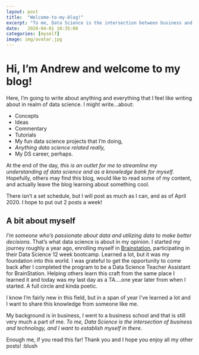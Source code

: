 ```yaml
---
layout: post
title:  "Welcome-to-my-blog!"
excerpt: "To me, Data Science is the intersection between business and technology."
date:   2020-04-01 18:35:00
categories: [myself]
image: img/avatar.jpg
---
```

# Hi, I’m Andrew and welcome to my blog!

Here, I’m going to write about anything and everything that I feel like writing about in realm of data science.  I might write…about:
- Concepts
- Ideas
- Commentary
- Tutorials
- My fun data science projects that I’m doing,
- *Anything data science related really,*
- My DS career, perhaps.

At the end of the day, *this is an outlet for me to streamline my understanding of data science and as a knowledge bank for myself.* Hopefully, others may find this blog, would like to read some of my content, and actually leave the blog learning about something cool.

There isn’t a set schedule, but I will post as much as I can, and as of April 2020. I hope to put out 2 posts a week!

## A bit about myself
*I’m someone who’s passionate about data and utilizing data to make better decisions.* That’s what data science is about in my opinion. I started my journey roughly a year ago, enrolling myself in [Brainstation](https://brainstation.io/), participating in their Data Science 12 week bootcamp. Learned a lot, but it was my foundation into this world. I was grateful to get the opportunity to come back after I completed the program to be a Data Science Teacher Assistant for BrainStation. Helping others learn this craft from the same place I learned it and today was my last day as a TA….one year later from when I started. A full circle and kinda poetic.

I know I’m fairly new in this field, but in a span of year I’ve learned a lot and I want to share this knowledge from someone like me.

My background is in business, I went to a business school and that is still very much a part of me. *To me, Data Science is the intersection of business and technology, and I want to establish myself in there.* 

Enough me, if you read this far! Thank you and I hope you enjoy all my other posts! :blush
